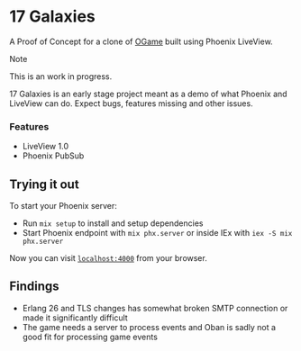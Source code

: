 # 17 Galaxies

A Proof of Concept for a clone of [OGame](https://lobby.ogame.gameforge.com/) built using Phoenix LiveView.

> [!NOTE]
> This is an work in progress.
>
> 17 Galaxies is an early stage project meant as a demo of what Phoenix and LiveView can do.
> Expect bugs, features missing and other issues.

### Features

- LiveView 1.0
- Phoenix PubSub

## Trying it out

To start your Phoenix server:

- Run `mix setup` to install and setup dependencies
- Start Phoenix endpoint with `mix phx.server` or inside IEx with `iex -S mix phx.server`

Now you can visit [`localhost:4000`](http://localhost:4000) from your browser.

## Findings

- Erlang 26 and TLS changes has somewhat broken SMTP connection or made it significantly difficult
- The game needs a server to process events and Oban is sadly not a good fit for processing game events

